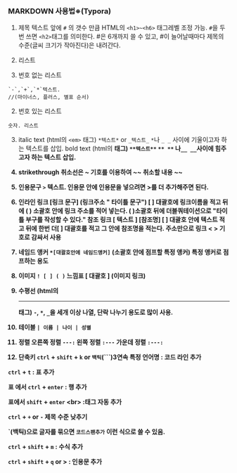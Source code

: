 ### MARKDOWN 사용법※(Typora)
1. 제목
  텍스트 앞에 `#` 의 갯수 만큼 HTML의 `<h1>~<h6>` 태그레벨 조정 가능.
  `#`을 두번 쓰면 `<h2>`태그를 의미한다.
  #은 6개까지 쓸 수 있고, #이 늘어날때마다 제목의 수준(글씨 크기가 작아진다)은 내려간다.

2. 리스트
  1. 번호 없는 리스트
  ```
  `-`,`+`,`*`텍스트.
  //(마이너스, 플러스, 별표 순서)
  ```
  2. 번호 있는 리스트
  ```
  숫자. 리스트
  ```

3. italic text (html의 `<em>` 태그)
  `*텍스트*` or `_텍스트_`
  `*`나 `_ _` 사이에 기울이고자 하는 텍스트를 삽입.
  bold text (html의 <strong>태그)
  `**텍스트**`
  `** **` 나`__ __`사이에 힘주고자 하는 텍스트 삽입.

4. strikethrough
  취소선은 ~ 기호를 이용하여 ~~ 취소할 내용 ~~

5. 인용문구
  `>`
  텍스트. 인용문 안에 인용문을 넣으려면 >를 더 추가해주면 된다.

6. 인라인 링크
  [링크 문구] (링크주소 " 타이틀 문구")
  [ ] 대괄호에 링크이름을 적고 뒤에 ( ) 소괄호 안에 링크 주소를 적어 넣는다. ( )소괄호 뒤에 더블쿼테이션으로 "타이틀 부구를 작성할 수 있다."
  참조 링크
  [ 텍스트 ] [참조명]
  [ ] 대괄호 안에 텍스트 적고 뒤에 한번 더[ ] 대괄호를 적고 그 안에 참조명을 적는다.
  주소만으로 링크
  < > 기호로 감싸서 사용

7. 네임드 앵커
  `*[대괄호안에 네임드앵커]` (소괄호 안에 점프할 특정 앵커)
  특정 앵커로 점프하는 용도

8. 이미지
  `! [ ] ( )`
  느낌표 [ 대괄호 ] (이미지 링크)

9. 수평선 (html의 <hr/> 태그)
  `-`, `*`, `_`을 세개 이상 나열, 단락 나누기 용도로 많이 사용.

10. 테이블
  `| 이름 | 나이 | 성별`

11. 정렬
  오른쪽 정렬 `---:`
  왼쪽 정렬 `:---`
  가운데 정렬 `:---:`
  
12. 단축키
`ctrl` + `shift` + `k` or `백틱`(\`\`\`)3연속 특정 언어명 : 코드 라인 추가

`ctrl` + `t` : 표 추가

표 에서 `ctrl` + `enter` : 행 추가

표에서 `shift` + `enter` \<br> :태그 자동 추가

`ctrl` + `+` or `-` 제목 수준 낮추기

\`(백틱)으로 글자를 묶으면 `코드스팬추가` 이런 식으로 쓸 수 있음.

`ctrl` + `shift` + `m` : 수식 추가

`ctrl` + `shift` + `q` or > : 인용문 추가 
